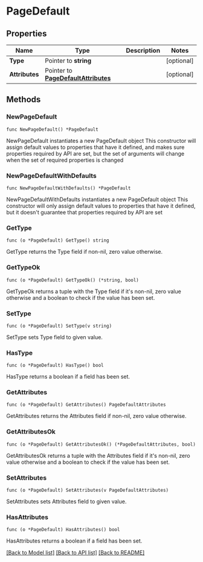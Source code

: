 # PageDefault

## Properties

Name | Type | Description | Notes
------------ | ------------- | ------------- | -------------
**Type** | Pointer to **string** |  | [optional] 
**Attributes** | Pointer to [**PageDefaultAttributes**](PageDefaultAttributes.md) |  | [optional] 

## Methods

### NewPageDefault

`func NewPageDefault() *PageDefault`

NewPageDefault instantiates a new PageDefault object
This constructor will assign default values to properties that have it defined,
and makes sure properties required by API are set, but the set of arguments
will change when the set of required properties is changed

### NewPageDefaultWithDefaults

`func NewPageDefaultWithDefaults() *PageDefault`

NewPageDefaultWithDefaults instantiates a new PageDefault object
This constructor will only assign default values to properties that have it defined,
but it doesn't guarantee that properties required by API are set

### GetType

`func (o *PageDefault) GetType() string`

GetType returns the Type field if non-nil, zero value otherwise.

### GetTypeOk

`func (o *PageDefault) GetTypeOk() (*string, bool)`

GetTypeOk returns a tuple with the Type field if it's non-nil, zero value otherwise
and a boolean to check if the value has been set.

### SetType

`func (o *PageDefault) SetType(v string)`

SetType sets Type field to given value.

### HasType

`func (o *PageDefault) HasType() bool`

HasType returns a boolean if a field has been set.

### GetAttributes

`func (o *PageDefault) GetAttributes() PageDefaultAttributes`

GetAttributes returns the Attributes field if non-nil, zero value otherwise.

### GetAttributesOk

`func (o *PageDefault) GetAttributesOk() (*PageDefaultAttributes, bool)`

GetAttributesOk returns a tuple with the Attributes field if it's non-nil, zero value otherwise
and a boolean to check if the value has been set.

### SetAttributes

`func (o *PageDefault) SetAttributes(v PageDefaultAttributes)`

SetAttributes sets Attributes field to given value.

### HasAttributes

`func (o *PageDefault) HasAttributes() bool`

HasAttributes returns a boolean if a field has been set.


[[Back to Model list]](../README.md#documentation-for-models) [[Back to API list]](../README.md#documentation-for-api-endpoints) [[Back to README]](../README.md)


